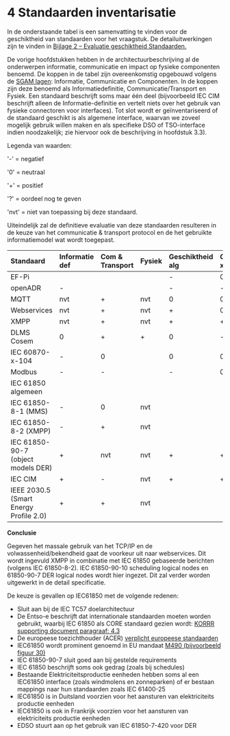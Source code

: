 # 4 Standaarden inventarisatie

In de onderstaande tabel is een samenvatting te vinden voor de geschiktheid van standaarden voor het vraagstuk. De detailuitwerkingen zijn te vinden in [Bijlage 2 – Evaluatie geschiktheid Standaarden.](bijlage_2__evaluatie_geschiktheid_standaarden.md)

De vorige hoofdstukken hebben in de architectuurbeschrijving al de onderwerpen informatie, communicatie en impact op fysieke componenten benoemd. De koppen in de tabel zijn overeenkomstig opgebouwd volgens de [SGAM lagen](http://ec.europa.eu/energy/sites/ener/files/documents/xpert_group1_reference_architecture.pdf): Informatie, Communicatie en Componenten. In de koppen zijn deze benoemd als Informatiedefinitie, Communicatie/Transport en Fysiek. Een standaard beschrijft soms maar één deel \(bijvoorbeeld IEC CIM beschrijft alleen de Informatie-definitie en vertelt niets over het gebruik van fysieke connectoren voor interfaces\). Tot slot wordt er geïnventariseerd of de standaard geschikt is als algemene interface, waarvan we zoveel mogelijk gebruik willen maken en als specifieke DSO of TSO-interface indien noodzakelijk; zie hiervoor ook de beschrijving in hoofdstuk 3.3\).

Legenda van waarden:

'-' = negatief

'0' = neutraal

'+' = positief

'?' = oordeel nog te geven

'nvt' = niet van toepassing bij deze standaard.

Uiteindelijk zal de definitieve evaluatie van deze standaarden resulteren in de keuze van het communicatie & transport protocol en de het gebruikte informatiemodel wat wordt toegepast.

| Standaard | Informatie def | Com & Transport | Fysiek | Geschiktheid alg | Geschiktheid xSO  |
| :--- | :--- | :--- | :--- | :--- | :--- |
| EF-Pi |  |  |  | - | 0 |
| openADR | - |  |  | - | - |
| MQTT | nvt | + | nvt | 0 | 0 |
| Webservices | nvt | + | nvt | + | 0 |
| XMPP | nvt | + | nvt | + | + ? |
| DLMS Cosem | 0 | + | + | 0 | - |
| IEC 60870-x-104 | - | 0 |  | 0 | 0 |
| Modbus | - | - |  | - | 0 |
| IEC 61850 algemeen  |  |  |  |  |  |
| IEC 61850-8-1 \(MMS\) | - | 0 | nvt |  |  |
| IEC 61850-8-2 \(XMPP\) | - | + | nvt |  |  |
| IEC 61850-90-7 \(object models DER\) | + | nvt | nvt | + | + |
| IEC CIM | + | - | nvt | + | + |
| IEEE 2030.5 \(Smart Energy Profile 2.0\) | + | + | nvt |  |  |

**Conclusie**

Gegeven het massale gebruik van het TCP/IP en de volwassenheid/bekendheid gaat de voorkeur uit naar webservices. Dit wordt ingevuld XMPP in combinatie met IEC 61850 gebaseerde berichten \(volgens IEC 61850-8-2\). IEC 61850-90-10 scheduling logical nodes en 61850-90-7 DER logical nodes wordt hier ingezet. Dit zal verder worden uitgewerkt in de detail specificatie.

De keuze is gevallen op IEC61850 met de volgende redenen:

* Sluit aan bij de IEC TC57 doelarchitectuur
* De Entso-e beschrijft dat internationale standaarden moeten worden gebruikt, waarbij IEC 61850 als CORE standaard gezien wordt: [KORRR supporting document paragraaf: 4.3](https://docstore.entsoe.eu/Documents/Network%20codes%20documents/Implementation/sys/1.b.180227_KORRR_supporting_document.pdf) 
* De europeese toezichthouder \(ACER\) [verplicht europeese standaarden](https://www.ceer.eu/documents/104400/-/-/a0193198-6be5-1113-7b5c-23dea643c697)
* IEC61850 wordt prominent genoemd in EU mandaat [M490 \(bijvoorbeeld figuur 30\)](https://ec.europa.eu/energy/sites/ener/files/documents/xpert_group1_reference_architecture.pdf)
* IEC 61850-90-7 sluit goed aan bij gestelde requirements
* IEC 61850 beschrijft soms ook gedrag \(zoals bij schedules\)
* Bestaande Elektriciteitsproductie eenheden hebben soms al een IEC61850 interface \(zoals windmolens en zonneparken\) of er bestaan mappings naar hun standaarden zoals IEC 61400-25
* IEC61850 is in Duitsland voorzien voor het aansturen van elektriciteits productie eenheden
* IEC61850 is ook in Frankrijk voorzien voor het aansturen van elektriciteits productie eenheden
* EDSO stuurt aan op het gebruik van IEC 61850-7-420 voor DER

